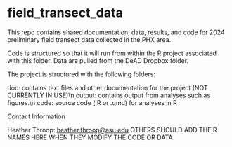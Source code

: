 # field_transect_data

This repo contains shared documentation, data, results, and code for 2024 preliminary field transect data collected in the PHX area.

Code is structured so that it will run from within the R project associated with this folder. Data are pulled from the DeAD Dropbox folder. 

The project is structured with the following folders:

doc: contains text files and other documentation for the project (NOT CURRENTLY IN USE)\n
output: contains output from analyses such as figures.\n
code: source code (.R or .qmd) for analyses in R

Contact Information

Heather Throop: heather.throop@asu.edu 
OTHERS SHOULD ADD THEIR NAMES HERE WHEN THEY MODIFY THE CODE OR DATA
